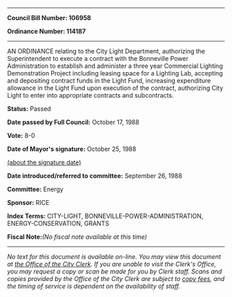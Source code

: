 

********

**Council Bill Number: 106958**
   
**Ordinance Number: 114187**
********

 AN ORDINANCE relating to the City Light Department, authorizing the Superintendent to execute a contract with the Bonneville Power Administration to establish and administer a three year Commercial Lighting Demonstration Project including leasing space for a Lighting Lab, accepting and depositing contract funds in the Light Fund, increasing expenditure allowance in the Light Fund upon execution of the contract, authorizing City Light to enter into appropriate contracts and subcontracts.

**Status:** Passed
   
**Date passed by Full Council:** October 17, 1988
   
**Vote:** 8-0
   
**Date of Mayor's signature:** October 25, 1988
   
[(about the signature date)](/~public/approvaldate.htm)
   
   
   
**Date introduced/referred to committee:** September 26, 1988
   
**Committee:** Energy
   
**Sponsor:** RICE
   
   
**Index Terms:** CITY-LIGHT, BONNEVILLE-POWER-ADMINISTRATION, ENERGY-CONSERVATION, GRANTS

**Fiscal Note:**_(No fiscal note available at this time)_
********

_No text for this document is available on-line. You may view this document at [the Office of the City Clerk](http://www.seattle.gov/leg/clerk/contactUs.htm). If you are unable to visit the Clerk's Office, you may request a copy or scan be made for you by Clerk staff. Scans and copies provided by the Office of the City Clerk are subject to [copy fees](http://clerk.seattle.gov/~public/clerkfees.htm), and the timing of service is dependent on the availability of staff._

